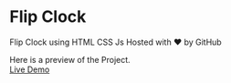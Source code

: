 # Flip Clock
Flip Clock using HTML CSS Js
Hosted with ❤ by GitHub  

Here is a preview of the Project. <br>
<a href="https://alice-tom.github.io/Flip-Clock/">Live Demo</a>
